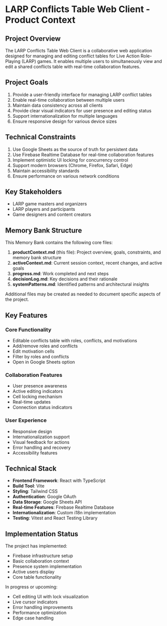 # LARP Conflicts Table Web Client - Product Context

## Project Overview

The LARP Conflicts Table Web Client is a collaborative web application designed for managing and editing conflict tables for Live Action Role-Playing (LARP) games. It enables multiple users to simultaneously view and edit a shared conflicts table with real-time collaboration features.

## Project Goals

1. Provide a user-friendly interface for managing LARP conflict tables
2. Enable real-time collaboration between multiple users
3. Maintain data consistency across all clients
4. Provide clear visual indicators for user presence and editing status
5. Support internationalization for multiple languages
6. Ensure responsive design for various device sizes

## Technical Constraints

1. Use Google Sheets as the source of truth for persistent data
2. Use Firebase Realtime Database for real-time collaboration features
3. Implement optimistic UI locking for concurrency control
4. Support modern browsers (Chrome, Firefox, Safari, Edge)
5. Maintain accessibility standards
6. Ensure performance on various network conditions

## Key Stakeholders

- LARP game masters and organizers
- LARP players and participants
- Game designers and content creators

## Memory Bank Structure

This Memory Bank contains the following core files:

1. **productContext.md** (this file): Project overview, goals, constraints, and memory bank structure
2. **activeContext.md**: Current session context, recent changes, and active goals
3. **progress.md**: Work completed and next steps
4. **decisionLog.md**: Key decisions and their rationale
5. **systemPatterns.md**: Identified patterns and architectural insights

Additional files may be created as needed to document specific aspects of the project.

## Key Features

### Core Functionality

- Editable conflicts table with roles, conflicts, and motivations
- Add/remove roles and conflicts
- Edit motivation cells
- Filter by roles and conflicts
- Open in Google Sheets option

### Collaboration Features

- User presence awareness
- Active editing indicators
- Cell locking mechanism
- Real-time updates
- Connection status indicators

### User Experience

- Responsive design
- Internationalization support
- Visual feedback for actions
- Error handling and recovery
- Accessibility features

## Technical Stack

- **Frontend Framework**: React with TypeScript
- **Build Tool**: Vite
- **Styling**: Tailwind CSS
- **Authentication**: Google OAuth
- **Data Storage**: Google Sheets API
- **Real-time Features**: Firebase Realtime Database
- **Internationalization**: Custom i18n implementation
- **Testing**: Vitest and React Testing Library

## Implementation Status

The project has implemented:

- Firebase infrastructure setup
- Basic collaboration context
- Presence system implementation
- Active users display
- Core table functionality

In progress or upcoming:

- Cell editing UI with lock visualization
- Live cursor indicators
- Error handling improvements
- Performance optimization
- Edge case handling
